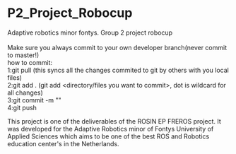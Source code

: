 # P2_Project_Robocup
Adaptive robotics minor fontys. Group 2 project robocup\
\
Make sure you always commit to your own developer branch(never commit to master!)\
how to commit:\
1:git pull (this syncs all the changes commited to git by others with you local files)\
2:git add . (git add <directory/files you want to commit>, dot is wildcard for all changes)\
3:git commit -m "<message to inform everyone of the changes you made>"\
4:git push


This project is one of the deliverables of the ROSIN EP FREROS project. It was developed for the Adaptive Robotics minor of Fontys University of Applied Sciences which aims to be one of the best ROS and Robotics education center's in the Netherlands.
